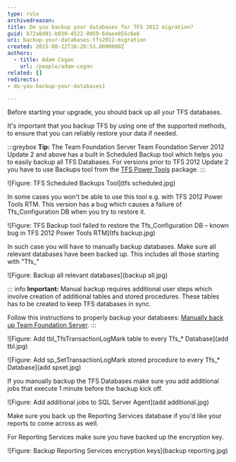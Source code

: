 ```yaml
---
type: rule
archivedreason: 
title: Do you backup your databases for TFS 2012 migration?
guid: b72a8d91-b030-4522-8059-6daee855c6e6
uri: backup-your-databases-tfs2012-migration
created: 2015-08-12T16:20:53.0000000Z
authors: 
  - title: Adam Cogan
    url: /people/adam-cogan
related: []
redirects:
- do-you-backup-your-databases1

---
```


Before starting your upgrade, you should back up all your TFS databases.

It's important that you backup TFS by using one of the supported methods, to ensure that you can reliably restore your data if needed.

<!--endintro-->

:::greybox
**Tip:** The Team Foundation Server Team Foundation Server 2012 Update 2 and above has a built in Scheduled Backup tool which helps you to easily backup all TFS Databases. For versions prior to TFS 2012 Update 2 you have to use Backups tool from the [TFS Power Tools](https://marketplace.visualstudio.com/items?itemName=TFSPowerToolsTeam.MicrosoftVisualStudioTeamFoundationServer2012Power) package.
:::

![Figure: TFS Scheduled Backups Tool](tfs scheduled.jpg)

In some cases you won't be able to use this tool e.g. with TFS 2012 Power Tools RTM. This version has a bug which causes a failure of Tfs\_Configuration DB when you try to restore it.

![Figure: TFS Backup tool failed to restore the Tfs\_Configuration DB – known bug in TFS 2012 Power Tools RTM](tfs backup.jpg)

In such case you will have to manually backup databases. Make sure all relevant databases have been backed up. This includes all those starting with "Tfs\_"

![Figure: Backup all relevant databases](backup all.jpg)

::: info
**Important:** Manual backup requires additional user steps which involve creation of additional tables and stored procedures. These tables has to be created to keep TFS databases in sync.

Follow this instructions to properly backup your databases: [Manually back up Team Foundation Server](https://docs.microsoft.com/en-us/azure/devops/server/admin/backup/manually-backup-tfs?view=azure-devops-2020&viewFallbackFrom=azure-devops).
:::

![Figure: Add tbl\_TfsTransactionLogMark table to every Tfs\_\* Database](add tbl.jpg)

![Figure: Add sp\_SetTransactionLogMark stored procedure to every Tfs\_\* Database](add spset.jpg)

If you manually backup the TFS Databases make sure you add additional jobs that execute 1 minute before the backup kick off.

![Figure: Add additional jobs to SQL Server Agent](add additional.jpg)

Make sure you back up the Reporting Services database if you'd like your reports to come across as well.

For Reporting Services make sure you have backed up the encryption key.

![Figure: Backup Reporting Services encryption keys](backup reporting.jpg)
